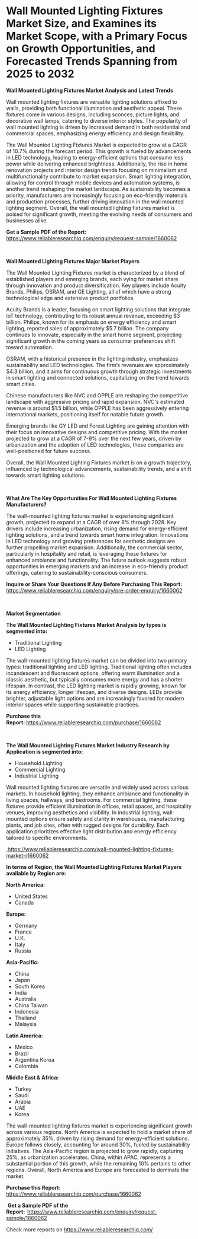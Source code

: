 <p><h1>Wall Mounted Lighting Fixtures Market Size, and Examines its Market Scope, with a Primary Focus on Growth Opportunities, and Forecasted Trends Spanning from 2025 to 2032</h1></p><p><strong>Wall Mounted Lighting Fixtures Market Analysis and Latest Trends</strong></p>
<p><p>Wall mounted lighting fixtures are versatile lighting solutions affixed to walls, providing both functional illumination and aesthetic appeal. These fixtures come in various designs, including sconces, picture lights, and decorative wall lamps, catering to diverse interior styles. The popularity of wall mounted lighting is driven by increased demand in both residential and commercial spaces, emphasizing energy efficiency and design flexibility.</p><p>The Wall Mounted Lighting Fixtures Market is expected to grow at a CAGR of 10.7% during the forecast period. This growth is fueled by advancements in LED technology, leading to energy-efficient options that consume less power while delivering enhanced brightness. Additionally, the rise in home renovation projects and interior design trends focusing on minimalism and multifunctionality contribute to market expansion. Smart lighting integration, allowing for control through mobile devices and automation systems, is another trend reshaping the market landscape. As sustainability becomes a priority, manufacturers are increasingly focusing on eco-friendly materials and production processes, further driving innovation in the wall mounted lighting segment. Overall, the wall mounted lighting fixtures market is poised for significant growth, meeting the evolving needs of consumers and businesses alike.</p></p>
<p><strong>Get a Sample PDF of the Report:&nbsp;</strong> <a href="https://www.reliableresearchiq.com/enquiry/request-sample/1660062?utm_campaign=2173&utm_medium=2&utm_source=Github&utm_content=ia&utm_term=08022025&utm_id=wall-mounted-lighting-fixtures">https://www.reliableresearchiq.com/enquiry/request-sample/1660062</a></p>
<p>&nbsp;</p>
<p><strong>Wall Mounted Lighting Fixtures Major Market Players</strong></p>
<p><p>The Wall Mounted Lighting Fixtures market is characterized by a blend of established players and emerging brands, each vying for market share through innovation and product diversification. Key players include Acuity Brands, Philips, OSRAM, and GE Lighting, all of which have a strong technological edge and extensive product portfolios.</p><p>Acuity Brands is a leader, focusing on smart lighting solutions that integrate IoT technology, contributing to its robust annual revenue, exceeding $3 billion. Philips, known for its emphasis on energy efficiency and smart lighting, reported sales of approximately $5.7 billion. The company continues to innovate, especially in the smart home segment, projecting significant growth in the coming years as consumer preferences shift toward automation.</p><p>OSRAM, with a historical presence in the lighting industry, emphasizes sustainability and LED technologies. The firm’s revenues are approximately $4.3 billion, and it aims for continuous growth through strategic investments in smart lighting and connected solutions, capitalizing on the trend towards smart cities.</p><p>Chinese manufacturers like NVC and OPPLE are reshaping the competitive landscape with aggressive pricing and rapid expansion. NVC's estimated revenue is around $1.5 billion, while OPPLE has been aggressively entering international markets, positioning itself for notable future growth.</p><p>Emerging brands like GY LED and Forest Lighting are gaining attention with their focus on innovative designs and competitive pricing. With the market projected to grow at a CAGR of 7-9% over the next few years, driven by urbanization and the adoption of LED technologies, these companies are well-positioned for future success.</p><p>Overall, the Wall Mounted Lighting Fixtures market is on a growth trajectory, influenced by technological advancements, sustainability trends, and a shift towards smart lighting solutions.</p></p>
<p>&nbsp;</p>
<p><strong>What Are The Key Opportunities For Wall Mounted Lighting Fixtures Manufacturers?</strong></p>
<p><p>The wall-mounted lighting fixtures market is experiencing significant growth, projected to expand at a CAGR of over 8% through 2028. Key drivers include increasing urbanization, rising demand for energy-efficient lighting solutions, and a trend towards smart home integration. Innovations in LED technology and growing preferences for aesthetic designs are further propelling market expansion. Additionally, the commercial sector, particularly in hospitality and retail, is leveraging these fixtures for enhanced ambience and functionality. The future outlook suggests robust opportunities in emerging markets and an increase in eco-friendly product offerings, catering to sustainability-conscious consumers.</p></p>
<p><strong>Inquire or Share Your Questions If Any Before Purchasing This Report:</strong> <a href="https://www.reliableresearchiq.com/enquiry/pre-order-enquiry/1660062?utm_campaign=2173&utm_medium=2&utm_source=Github&utm_content=ia&utm_term=08022025&utm_id=wall-mounted-lighting-fixtures">https://www.reliableresearchiq.com/enquiry/pre-order-enquiry/1660062</a></p>
<p>&nbsp;</p>
<p><strong>Market Segmentation</strong></p>
<p><strong>The Wall Mounted Lighting Fixtures Market Analysis by types is segmented into:</strong></p>
<p><ul><li>Traditional Lighting</li><li>LED Lighting</li></ul></p>
<p><p>The wall-mounted lighting fixtures market can be divided into two primary types: traditional lighting and LED lighting. Traditional lighting often includes incandescent and fluorescent options, offering warm illumination and a classic aesthetic, but typically consumes more energy and has a shorter lifespan. In contrast, the LED lighting market is rapidly growing, known for its energy efficiency, longer lifespan, and diverse designs. LEDs provide brighter, adjustable light options and are increasingly favored for modern interior spaces while supporting sustainable practices.</p></p>
<p><strong>Purchase this Report:&nbsp;</strong><a href="https://www.reliableresearchiq.com/purchase/1660062?utm_campaign=2173&utm_medium=2&utm_source=Github&utm_content=ia&utm_term=08022025&utm_id=wall-mounted-lighting-fixtures">https://www.reliableresearchiq.com/purchase/1660062</a></p>
<p>&nbsp;</p>
<p><strong>The Wall Mounted Lighting Fixtures Market Industry Research by Application is segmented into:</strong></p>
<p><ul><li>Household Lighting</li><li>Commercial Lighting</li><li>Industrial Lighting</li></ul></p>
<p><p>Wall mounted lighting fixtures are versatile and widely used across various markets. In household lighting, they enhance ambiance and functionality in living spaces, hallways, and bedrooms. For commercial lighting, these fixtures provide efficient illumination in offices, retail spaces, and hospitality venues, improving aesthetics and visibility. In industrial lighting, wall-mounted options ensure safety and clarity in warehouses, manufacturing plants, and job sites, often with rugged designs for durability. Each application prioritizes effective light distribution and energy efficiency tailored to specific environments.</p></p>
<p><a href="https://www.reliableresearchiq.com/wall-mounted-lighting-fixtures-market-r1660062?utm_campaign=2173&utm_medium=2&utm_source=Github&utm_content=ia&utm_term=08022025&utm_id=wall-mounted-lighting-fixtures">&nbsp;https://www.reliableresearchiq.com/wall-mounted-lighting-fixtures-market-r1660062</a></p>
<p><strong>In terms of Region, the Wall Mounted Lighting Fixtures Market Players available by Region are:</strong></p>
<p>
    <p> <strong> North America: </strong>
        <ul>
            <li>United States</li>
            <li>Canada</li>
        </ul>
        </p> 
    <p> <strong> Europe: </strong>
        <ul>
            <li>Germany</li>
            <li>France</li>
            <li>U.K.</li>
            <li>Italy</li>
            <li>Russia</li>
        </ul>
        </p> 
    <p> <strong> Asia-Pacific: </strong>
        <ul>
            <li>China</li>
            <li>Japan</li>
            <li>South Korea</li>
            <li>India</li>
            <li>Australia</li>
            <li>China Taiwan</li>
            <li>Indonesia</li>
            <li>Thailand</li>
            <li>Malaysia</li>
        </ul>
        </p> 
    <p> <strong> Latin America: </strong>
        <ul>
            <li>Mexico</li>
            <li>Brazil</li>
            <li>Argentina Korea</li>
            <li>Colombia</li>
        </ul>
        </p> 
    <p> <strong> Middle East & Africa: </strong>
        <ul>
            <li>Turkey</li>
            <li>Saudi</li>
            <li>Arabia</li>
            <li>UAE</li>
            <li>Korea</li>
        </ul>
    </p>
    </p>
<p><p>The wall-mounted lighting fixtures market is experiencing significant growth across various regions. North America is expected to hold a market share of approximately 35%, driven by rising demand for energy-efficient solutions. Europe follows closely, accounting for around 30%, fueled by sustainability initiatives. The Asia-Pacific region is projected to grow rapidly, capturing 25%, as urbanization accelerates. China, within APAC, represents a substantial portion of this growth, while the remaining 10% pertains to other regions. Overall, North America and Europe are forecasted to dominate the market.</p></p>
<p><strong>Purchase this Report: </strong><a href="https://www.reliableresearchiq.com/purchase/1660062?utm_campaign=2173&utm_medium=2&utm_source=Github&utm_content=ia&utm_term=08022025&utm_id=wall-mounted-lighting-fixtures">https://www.reliableresearchiq.com/purchase/1660062</a></p>
<p>&nbsp;<strong>Get a Sample PDF of the Report:&nbsp;&nbsp;</strong><a href="https://www.reliableresearchiq.com/enquiry/request-sample/1660062?utm_campaign=2173&utm_medium=2&utm_source=Github&utm_content=ia&utm_term=08022025&utm_id=wall-mounted-lighting-fixtures">https://www.reliableresearchiq.com/enquiry/request-sample/1660062</a></p>
<p><strong></strong></p>
<p>Check more reports on <a href="https://www.reliableresearchiq.com/?utm_campaign=2173&utm_medium=2&utm_source=Github&utm_content=ia&utm_term=08022025&utm_id=wall-mounted-lighting-fixtures">https://www.reliableresearchiq.com/</a></p>